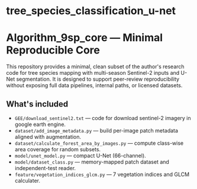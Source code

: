 # tree_species_classification_u-net

# Algorithm_9sp_core — Minimal Reproducible Core

This repository provides a minimal, clean subset of the author's research code for
tree species mapping with multi-season Sentinel-2 inputs and U-Net segmentation.
It is designed to support peer-review reproducibility without exposing full data
pipelines, internal paths, or licensed datasets.

## What's included
- `GEE/download_sentinel2.txt` — code for download sentinel-2 imagery in google earth engine.
- `dataset/add_image_metadata.py` — build per-image patch metadata aligned with augmentation.
- `dataset/calculate_forest_area_by_images.py` — compute class-wise area coverage for random subsets.
- `model/unet_model.py` — compact U-Net (66-channel).
- `model/dataset_class.py` — memory-mapped patch dataset and independent-test reader.
- `feature/vegetation_indices_glcm.py` — 7 vegetation indices and GLCM calculater.

